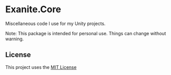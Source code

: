 # Exanite.Core

Miscellaneous code I use for my Unity projects.

Note: This package is intended for personal use. Things can change without warning.

## License

This project uses the [MIT License](https://github.com/Exanite/Exanite.Core/blob/main/LICENSE.md)
